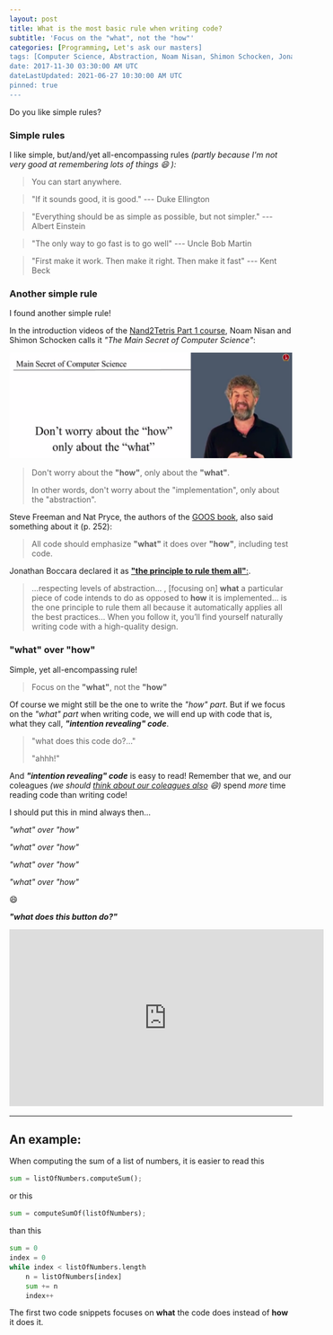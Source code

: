 ```yaml
---
layout: post
title: What is the most basic rule when writing code?
subtitle: 'Focus on the "what", not the "how"'
categories: [Programming, Let's ask our masters]
tags: [Computer Science, Abstraction, Noam Nisan, Shimon Schocken, Jonathan Boccara, GOOS, Duke Ellington, Greg Howlett, Albert Einstein, RObert Martin, Kent Beck]
date: 2017-11-30 03:30:00 AM UTC
dateLastUpdated: 2021-06-27 10:30:00 AM UTC
pinned: true
---
```


<!-- November 30, 2017 11:30:00 aM Philippine Time -->
<!-- Updated July 24, 2021 09:45 PM Philippine Time - added link to Nand2Tetris course, and changed "the principle that rules them all" to "the principle to rule them all" -->


Do you like simple rules?

### Simple rules

I like simple, but/and/yet all-encompassing rules _(partly because I'm not very good at remembering lots of things :smile: ):_

> You can start anywhere.

> "If it sounds good, it is good." --- Duke Ellington

> "Everything should be as simple as possible, but not simpler." --- Albert Einstein

<!--
> If it is hard, it must be wrong.
-->

<!--more-->

> "The only way to go fast is to go well" --- Uncle Bob Martin

> "First make it work. Then make it right. Then make it fast" --- Kent Beck

### Another simple rule

I found another simple rule!

In the introduction videos of the [Nand2Tetris Part 1 course](https://www.coursera.org/learn/build-a-computer), Noam Nisan and Shimon Schocken calls it _"The Main Secret of Computer Science"_:

![The Main Secret of Computer Science](/images/2017/main-secret-of-computer-science.png)

> Don't worry about the **"how"**, only about the **"what"**.
> 
> In other words, don't worry about the "implementation", only about the "abstraction".


Steve Freeman and Nat Pryce, the authors of the [GOOS book](https://www.bookdepository.com/book/9780321503626?a_aid=jflaga), also said something about it (p. 252): 

> All code should emphasize **"what"** it does over **"how"**, including test code.


Jonathan Boccara declared it as [**"the principle to rule them all"**:](https://simpleprogrammer.com/2017/01/27/respecting-abstraction/). 


> ...respecting levels of abstraction... , [focusing on] **what** a particular piece of code intends to do as opposed to **how** it is implemented... is the one principle to rule them all because it automatically applies all the best practices... When you follow it, you’ll find yourself naturally writing code with a high-quality design.

<!-- 
> ... abstraction is characterized by **what** a particular piece of code intends to do as opposed to **how** it is implemented
 -->

### "what" over "how"

Simple, yet all-encompassing rule!

> Focus on the **"what"**, not the **"how"**

Of course we might still be the one to write the _"how" part_. But if we focus on the _"what" part_ when writing code, we will end up with code that is, what they call, **_"intention revealing" code_**.

> "what does this code do?..."
> 
> "ahhh!"

And **_"intention revealing" code_** is easy to read! Remember that we, and our coleagues _(we should [think about our coleagues also](/2017/09/30/fear-that-produces-no-fear) :smile:)_ spend _more_ time reading code than writing code!


I should put this in mind always then...

_"what" over "how"_

_"what" over "how"_

_"what" over "how"_

_"what" over "how"_

:smile:

**_"what does this button do?"_**

<iframe width="560" height="315" src="https://www.youtube.com/embed/MtaTKXJ89jk" frameborder="0" allow="accelerometer; autoplay; encrypted-media; gyroscope; picture-in-picture" allowfullscreen></iframe>

---

## An example:

When computing the sum of a list of numbers, it is easier to read this

``` python
sum = listOfNumbers.computeSum();
```

or this

``` python
sum = computeSumOf(listOfNumbers);
```

than this

``` python
sum = 0 
index = 0
while index < listOfNumbers.length
    n = listOfNumbers[index]
    sum += n
    index++
```

The first two code snippets focuses on **what** the code does instead of **how** it does it.
